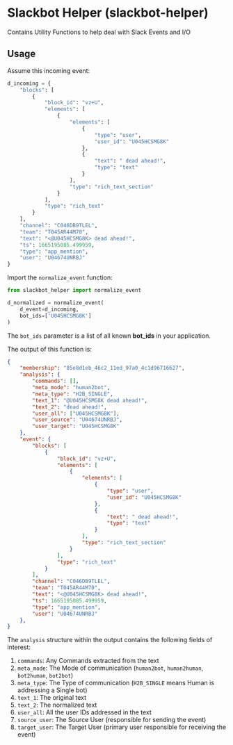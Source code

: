 # Slackbot Helper (slackbot-helper)

Contains Utility Functions to help deal with Slack Events and I/O

## Usage
Assume this incoming event:
```python
d_incoming = {
    "blocks": [
        {
            "block_id": "vz+U",
            "elements": [
                {
                    "elements": [
                        {
                            "type": "user",
                            "user_id": "U045HCSMG8K"
                        },
                        {
                            "text": " dead ahead!",
                            "type": "text"
                        }
                    ],
                    "type": "rich_text_section"
                }
            ],
            "type": "rich_text"
        }
    ],
    "channel": "C046DB9TLEL",
    "team": "T045AR44M70",
    "text": "<@U045HCSMG8K> dead ahead!",
    "ts": 1665195085.499959,
    "type": "app_mention",
    "user": "U04674UNRBJ"
}
```

Import the `normalize_event` function:
```python
from slackbot_helper import normalize_event

d_normalized = normalize_event(
    d_event=d_incoming,
    bot_ids=['U045HCSMG8K']
)
```

The `bot_ids` parameter is a list of all known **bot_ids** in your application.

The output of this function is:
```json
{
    "membership": "85e8d1eb_46c2_11ed_97a0_4c1d96716627",
    "analysis": {
        "commands": [],
        "meta_mode": "human2bot",
        "meta_type": "H2B_SINGLE",
        "text_1": "@U045HCSMG8K dead ahead!",
        "text_2": "dead ahead!",
        "user_all": ["U045HCSMG8K"],
        "user_source": "U04674UNRBJ",
        "user_target": "U045HCSMG8K"
    },
    "event": {
        "blocks": [
            {
                "block_id": "vz+U",
                "elements": [
                    {
                        "elements": [
                            {
                                "type": "user",
                                "user_id": "U045HCSMG8K"
                            },
                            {
                                "text": " dead ahead!",
                                "type": "text"
                            }
                        ],
                        "type": "rich_text_section"
                    }
                ],
                "type": "rich_text"
            }
        ],
        "channel": "C046DB9TLEL",
        "team": "T045AR44M70",
        "text": "<@U045HCSMG8K> dead ahead!",
        "ts": 1665195085.499959,
        "type": "app_mention",
        "user": "U04674UNRBJ"
    },
}
```

The `analysis` structure within the output contains the following fields of interest:
1. `commands`: Any Commands extracted from the text
2. `meta_mode`: The Mode of communication (`human2bot`, `human2human`, `bot2human`, `bot2bot`)
3. `meta_type`: The Type of communication (`H2B_SINGLE` means Human is addressing a Single bot)
4. `text_1`: The original text
5. `text_2`: The normalized text
6. `user_all`: All the user IDs addressed in the text
7. `source_user`: The Source User (responsible for sending the event)
8. `target_user`: The Target User (primary user responsible for receiving the event)
